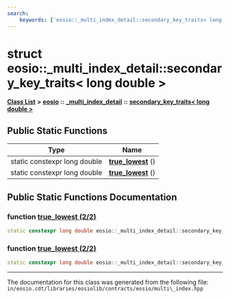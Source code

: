 ```yaml
---
search:
    keywords: ['eosio::_multi_index_detail::secondary_key_traits< long double >', 'true_lowest', 'true_lowest']
---
```


# struct eosio::\_multi\_index\_detail::secondary\_key\_traits< long double >

[**Class List**](annotated.md) **>** [**eosio**](namespaceeosio.md) **::** [**\_multi\_index\_detail**](namespaceeosio_1_1__multi__index__detail.md) **::** [**secondary\_key\_traits< long double >**](structeosio_1_1__multi__index__detail_1_1secondary__key__traits_3_01long_01double_01_4.md)


## Public Static Functions

|Type|Name|
|-----|-----|
|static constexpr long double|[**true\_lowest**](structeosio_1_1__multi__index__detail_1_1secondary__key__traits_3_01long_01double_01_4_ada23ab5a6d6411da93274d3d48729285.md#1ada23ab5a6d6411da93274d3d48729285) () |
|static constexpr long double|[**true\_lowest**](structeosio_1_1__multi__index__detail_1_1secondary__key__traits_3_01long_01double_01_4_ada23ab5a6d6411da93274d3d48729285.md#1ada23ab5a6d6411da93274d3d48729285) () |


## Public Static Functions Documentation

### function <a id="1ada23ab5a6d6411da93274d3d48729285" href="#1ada23ab5a6d6411da93274d3d48729285">true\_lowest (2/2)</a>

```cpp
static constexpr long double eosio::_multi_index_detail::secondary_key_traits< long double >::true_lowest ()
```



### function <a id="1ada23ab5a6d6411da93274d3d48729285" href="#1ada23ab5a6d6411da93274d3d48729285">true\_lowest (2/2)</a>

```cpp
static constexpr long double eosio::_multi_index_detail::secondary_key_traits< long double >::true_lowest ()
```





----------------------------------------
The documentation for this class was generated from the following file: `in/eosio.cdt/libraries/eosiolib/contracts/eosio/multi\_index.hpp`
